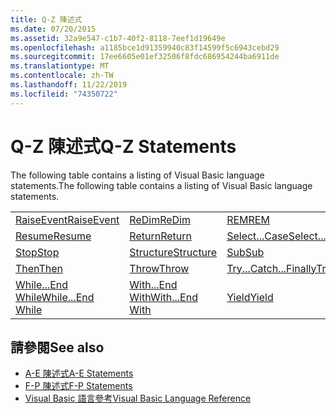 ```yaml
---
title: Q-Z 陳述式
ms.date: 07/20/2015
ms.assetid: 32a9e547-c1b7-40f2-8118-7eef1d19649e
ms.openlocfilehash: a1185bce1d91359940c83f14599f5c6943cebd29
ms.sourcegitcommit: 17ee6605e01ef32506f8fdc686954244ba6911de
ms.translationtype: MT
ms.contentlocale: zh-TW
ms.lasthandoff: 11/22/2019
ms.locfileid: "74350722"
---
```

# <a name="q-z-statements"></a><span data-ttu-id="c6629-102">Q-Z 陳述式</span><span class="sxs-lookup"><span data-stu-id="c6629-102">Q-Z Statements</span></span>
<span data-ttu-id="c6629-103">The following table contains a listing of Visual Basic language statements.</span><span class="sxs-lookup"><span data-stu-id="c6629-103">The following table contains a listing of Visual Basic language statements.</span></span>  
  
|||||  
|---|---|---|---|  
|[<span data-ttu-id="c6629-104">RaiseEvent</span><span class="sxs-lookup"><span data-stu-id="c6629-104">RaiseEvent</span></span>](../../../visual-basic/language-reference/statements/raiseevent-statement.md)|[<span data-ttu-id="c6629-105">ReDim</span><span class="sxs-lookup"><span data-stu-id="c6629-105">ReDim</span></span>](../../../visual-basic/language-reference/statements/redim-statement.md)|[<span data-ttu-id="c6629-106">REM</span><span class="sxs-lookup"><span data-stu-id="c6629-106">REM</span></span>](../../../visual-basic/language-reference/statements/rem-statement.md)|[<span data-ttu-id="c6629-107">RemoveHandler</span><span class="sxs-lookup"><span data-stu-id="c6629-107">RemoveHandler</span></span>](../../../visual-basic/language-reference/statements/removehandler-statement.md)|  
|[<span data-ttu-id="c6629-108">Resume</span><span class="sxs-lookup"><span data-stu-id="c6629-108">Resume</span></span>](../../../visual-basic/language-reference/statements/resume-statement.md)|[<span data-ttu-id="c6629-109">Return</span><span class="sxs-lookup"><span data-stu-id="c6629-109">Return</span></span>](../../../visual-basic/language-reference/statements/return-statement.md)|[<span data-ttu-id="c6629-110">Select...Case</span><span class="sxs-lookup"><span data-stu-id="c6629-110">Select...Case</span></span>](../../../visual-basic/language-reference/statements/select-case-statement.md)|[<span data-ttu-id="c6629-111">Set</span><span class="sxs-lookup"><span data-stu-id="c6629-111">Set</span></span>](../../../visual-basic/language-reference/statements/set-statement.md)|  
|[<span data-ttu-id="c6629-112">Stop</span><span class="sxs-lookup"><span data-stu-id="c6629-112">Stop</span></span>](../../../visual-basic/language-reference/statements/stop-statement.md)|[<span data-ttu-id="c6629-113">Structure</span><span class="sxs-lookup"><span data-stu-id="c6629-113">Structure</span></span>](../../../visual-basic/language-reference/statements/structure-statement.md)|[<span data-ttu-id="c6629-114">Sub</span><span class="sxs-lookup"><span data-stu-id="c6629-114">Sub</span></span>](../../../visual-basic/language-reference/statements/sub-statement.md)|[<span data-ttu-id="c6629-115">SyncLock</span><span class="sxs-lookup"><span data-stu-id="c6629-115">SyncLock</span></span>](../../../visual-basic/language-reference/statements/synclock-statement.md)|  
|[<span data-ttu-id="c6629-116">Then</span><span class="sxs-lookup"><span data-stu-id="c6629-116">Then</span></span>](../../../visual-basic/language-reference/statements/then-statement.md)|[<span data-ttu-id="c6629-117">Throw</span><span class="sxs-lookup"><span data-stu-id="c6629-117">Throw</span></span>](../../../visual-basic/language-reference/statements/throw-statement.md)|[<span data-ttu-id="c6629-118">Try...Catch...Finally</span><span class="sxs-lookup"><span data-stu-id="c6629-118">Try...Catch...Finally</span></span>](../../../visual-basic/language-reference/statements/try-catch-finally-statement.md)|[<span data-ttu-id="c6629-119">Using</span><span class="sxs-lookup"><span data-stu-id="c6629-119">Using</span></span>](../../../visual-basic/language-reference/statements/using-statement.md)|  
|[<span data-ttu-id="c6629-120">While...End While</span><span class="sxs-lookup"><span data-stu-id="c6629-120">While...End While</span></span>](../../../visual-basic/language-reference/statements/while-end-while-statement.md)|[<span data-ttu-id="c6629-121">With...End With</span><span class="sxs-lookup"><span data-stu-id="c6629-121">With...End With</span></span>](../../../visual-basic/language-reference/statements/with-end-with-statement.md)|[<span data-ttu-id="c6629-122">Yield</span><span class="sxs-lookup"><span data-stu-id="c6629-122">Yield</span></span>](../../../visual-basic/language-reference/statements/yield-statement.md)||  
  
## <a name="see-also"></a><span data-ttu-id="c6629-123">請參閱</span><span class="sxs-lookup"><span data-stu-id="c6629-123">See also</span></span>

- [<span data-ttu-id="c6629-124">A-E 陳述式</span><span class="sxs-lookup"><span data-stu-id="c6629-124">A-E Statements</span></span>](../../../visual-basic/language-reference/statements/a-e-statements.md)
- [<span data-ttu-id="c6629-125">F-P 陳述式</span><span class="sxs-lookup"><span data-stu-id="c6629-125">F-P Statements</span></span>](../../../visual-basic/language-reference/statements/f-p-statements.md)
- [<span data-ttu-id="c6629-126">Visual Basic 語言參考</span><span class="sxs-lookup"><span data-stu-id="c6629-126">Visual Basic Language Reference</span></span>](../../../visual-basic/language-reference/index.md)
